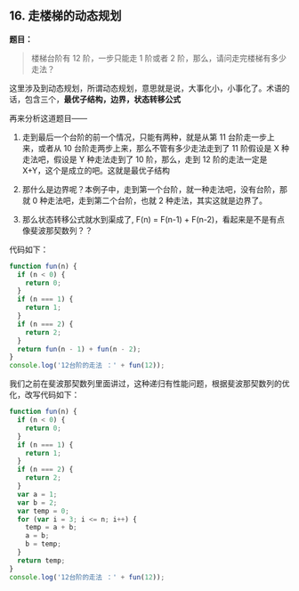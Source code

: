 ## 16. 走楼梯的动态规划

**题目：**

> 楼梯台阶有 12 阶，一步只能走 1 阶或者 2 阶，那么，请问走完楼梯有多少走法？

这里涉及到动态规划，所谓动态规划，意思就是说，大事化小，小事化了。术语的话，包含三个，**最优子结构，边界，状态转移公式**

再来分析这道题目——

1. 走到最后一个台阶的前一个情况，只能有两种，就是从第 11 台阶走一步上来，或者从 10 台阶走两步上来，那么不管有多少走法走到了 11 阶假设是 X 种走法吧，假设是 Y 种走法走到了 10 阶，那么，走到 12 阶的走法一定是 X+Y，这个是成立的吧。这就是最优子结构

2. 那什么是边界呢？本例子中，走到第一个台阶，就一种走法吧，没有台阶，那就 0 种走法吧，走到第二个台阶，也就 2 种走法，其实这就是边界了。

3. 那么状态转移公式就水到渠成了, F(n) = F(n-1) + F(n-2)，看起来是不是有点像斐波那契数列？？

代码如下：

```js
function fun(n) {
  if (n < 0) {
    return 0;
  }
  if (n === 1) {
    return 1;
  }
  if (n === 2) {
    return 2;
  }
  return fun(n - 1) + fun(n - 2);
}
console.log('12台阶的走法 ：' + fun(12));
```

我们之前在斐波那契数列里面讲过，这种递归有性能问题，根据斐波那契数列的优化，改写代码如下：

```js
function fun(n) {
  if (n < 0) {
    return 0;
  }
  if (n === 1) {
    return 1;
  }
  if (n === 2) {
    return 2;
  }
  var a = 1;
  var b = 2;
  var temp = 0;
  for (var i = 3; i <= n; i++) {
    temp = a + b;
    a = b;
    b = temp;
  }
  return temp;
}
console.log('12台阶的走法 ：' + fun(12));
```
